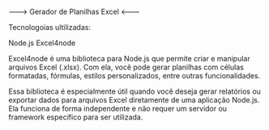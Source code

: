 --->  Gerador de Planilhas Excel <---

Tecnologoias ultilizadas:

Node.js
Excel4node 

Excel4node é uma biblioteca para Node.js que permite criar e manipular arquivos Excel (.xlsx). 
Com ela, você pode gerar planilhas com células formatadas, fórmulas, estilos personalizados, entre outras funcionalidades.

Essa biblioteca é especialmente útil quando você deseja gerar relatórios ou exportar dados para arquivos Excel diretamente de uma aplicação Node.js. 
Ela funciona de forma independente e não requer um servidor ou framework específico para ser utilizada.

